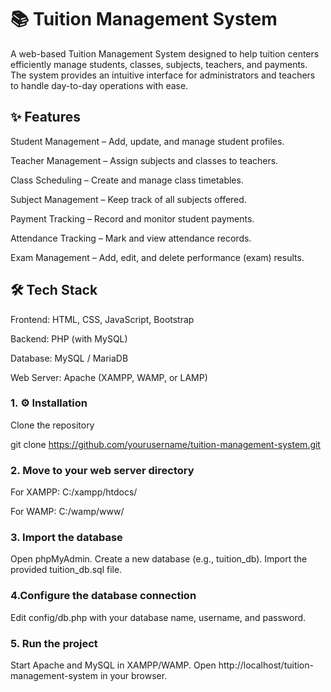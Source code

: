 <h1>📚 Tuition Management System</h1>
A web-based Tuition Management System designed to help tuition centers efficiently manage students, classes, subjects, teachers, and payments.
The system provides an intuitive interface for administrators and teachers to handle day-to-day operations with ease.

<h2>✨ Features</h2>
Student Management – Add, update, and manage student profiles.

Teacher Management – Assign subjects and classes to teachers.

Class Scheduling – Create and manage class timetables.

Subject Management – Keep track of all subjects offered.

Payment Tracking – Record and monitor student payments.

Attendance Tracking – Mark and view attendance records.

Exam Management – Add, edit, and delete performance (exam) results.

<h2>🛠️ Tech Stack</h2>
Frontend: HTML, CSS, JavaScript, Bootstrap

Backend: PHP (with MySQL)

Database: MySQL / MariaDB

Web Server: Apache (XAMPP, WAMP, or LAMP)

<h3>1. ⚙️ Installation</h3>
Clone the repository

git clone https://github.com/yourusername/tuition-management-system.git

<h3>2. Move to your web server directory</h3>

For XAMPP: C:/xampp/htdocs/

For WAMP: C:/wamp/www/

<h3>3. Import the database</h3>

Open phpMyAdmin.
Create a new database (e.g., tuition_db).
Import the provided tuition_db.sql file.

<h3>4.Configure the database connection </h3>
Edit config/db.php with your database name, username, and password.

<h3>5. Run the project</h3>
Start Apache and MySQL in XAMPP/WAMP.
Open http://localhost/tuition-management-system in your browser.
